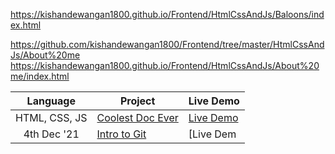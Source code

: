 https://kishandewangan1800.github.io/Frontend/HtmlCssAndJs/Baloons/index.html

https://github.com/kishandewangan1800/Frontend/tree/master/HtmlCssAndJs/About%20me
https://kishandewangan1800.github.io/Frontend/HtmlCssAndJs/About%20me/index.html



|  Language  | Project                                                                                                                     | Live Demo                                                                         |
| :-: | --------------------------------------------------------------------------------------------------------------------------- | --------------------------------------------------------------------------------- |
| HTML, CSS, JS | [Coolest Doc Ever](https://github.com/duttrohan0302/accio-batch11/tree/master/dec2nd)                             | [Live Demo](https://duttrohan0302.github.io/accio-batch11/dec2nd)               |
| 4th Dec '21  | [Intro to Git](https://github.com/duttrohan0302/accio-batch11/tree/master/dec4th)                               | [Live Dem